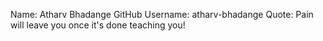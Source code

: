 Name: Atharv Bhadange
GitHub Username: atharv-bhadange
Quote: Pain will leave you once it's done teaching you!
